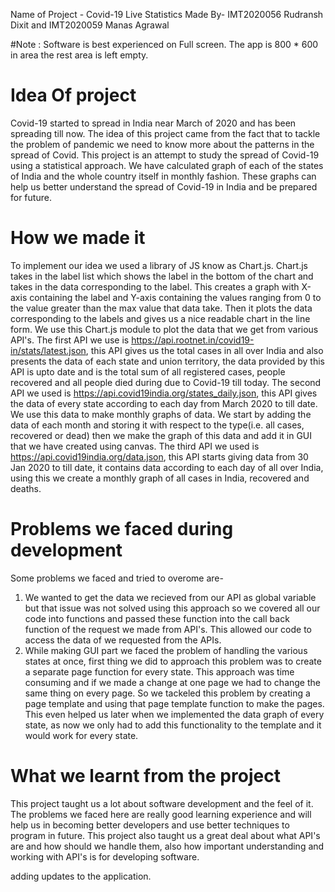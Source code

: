 Name of Project - Covid-19 Live Statistics
Made By- IMT2020056 Rudransh Dixit and IMT2020059 Manas Agrawal

#Note : Software is best experienced on Full screen. The app is 800 * 600 in area the rest area is left empty.
# Idea Of project

Covid-19 started to spread in India near March of 2020 and has been spreading till now. The idea of this project came from the fact that to tackle the problem of pandemic we need to know more about the patterns in the spread of Covid. This project is an attempt to study the spread of Covid-19 using a statistical approach.  We have calculated graph of each of the states of India and the whole country itself in monthly fashion. These graphs can help us better understand the spread of Covid-19 in India and be prepared for future.

# How we made it
To implement our idea we used a library of JS know as Chart.js. Chart.js takes in the label list which shows the label in the bottom of the chart and takes in the data corresponding to the label. This creates a graph with X-axis containing the label and Y-axis containing the values ranging from 0 to the value greater than the max value that data take. Then it plots the data corresponding to the labels and gives us a nice readable chart in the line form. 
We use this Chart.js module to plot the data that we get from various API's. 
The first API we use is https://api.rootnet.in/covid19-in/stats/latest.json, this API gives us the total cases in all over India and also presents the data of each state and union territory, the data provided by this API is upto date and is the total sum of all registered cases, people recovered and all people died during due to Covid-19 till today.
The second API we used is https://api.covid19india.org/states_daily.json, this API gives the data of every state according to each day from March 2020 to till date. We use this data to make monthly graphs of data. We start by adding the data of each month and storing it with respect to the type(i.e. all cases, recovered or dead) then we make the graph of this data and add it in GUI that we have created using canvas. 
The third API we used is https://api.covid19india.org/data.json, this API starts giving data from 30 Jan 2020 to till date, it contains data according to each day of all over India, using this we create a monthly graph of all cases in India, recovered and deaths.

# Problems we faced during development
Some problems we faced and tried to overome are-
1. We wanted to get the data we recieved from our API as global variable but that issue was not solved using this approach so we covered all our code into functions and passed these function into the call back function of the request we made from API's. This allowed our code to access the data of we requested from the APIs.
2. While making GUI part we faced the problem of handling the various states at once, first thing we did to approach this problem was to create a separate page function for every state. This approach was time consuming and if we made a change at one page we had to change the same thing on every page. So we tackeled this problem by creating a page template and using that page template function to make the pages. This even helped us later when we implemented the data graph of every state, as now we only had to add this functionality to the template and it would work for every state.
# What we learnt from the project

This project taught us a lot about software development and the feel of it. The problems we faced here are really good learning experience and will help us in becoming better developers and use better techniques to program in future. This project also taught us a great deal about what API's are and how should we handle them, also how important understanding and working with API's is for developing software.

adding updates to the application.

